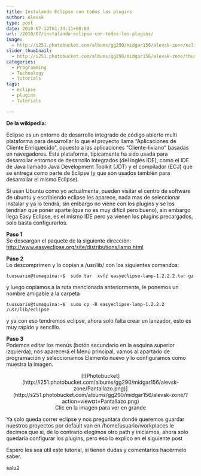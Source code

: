 ```yaml
---
title: Instalando Eclipse con todos los plugins
author: Alevsk
type: post
date: 2010-07-12T01:34:11+00:00
url: /2010/07/instalando-eclipse-con-todos-los-plugins/
image:
  - http://i251.photobucket.com/albums/gg290/midgar156/alevsk-zone/eclipse.jpg
slider_thumbnail:
  - http://i251.photobucket.com/albums/gg290/midgar156/alevsk-zone/thumb-eclipse.jpg
categories:
  - Programming
  - Technology
  - Tutorials
tags:
  - eclipse
  - plugins
  - Tutorials

---
```

**De la wikipedia:**

Eclipse es un entorno de desarrollo integrado de código abierto multi plataforma para desarrollar lo que el proyecto llama “Aplicaciones de Cliente Enriquecido", opuesto a las aplicaciones “Cliente-liviano" basadas en navegadores. Esta plataforma, típicamente ha sido usada para desarrollar entornos de desarrollo integrados (del inglés IDE), como el IDE de Java llamado Java Development Toolkit (JDT) y el compilador (ECJ) que se entrega como parte de Eclipse (y que son usados también para desarrollar el mismo Eclipse).

<!--more-->

Si usan Ubuntu como yo actualmente, pueden visitar el centro de software de ubuntu y escribiendo eclipse les aparece, nada mas de seleccionar instalar y ya lo tendrá, sin embargo no viene con los plugins y se los tendrían que poner aparte (que no es muy difícil pero bueno), sin embargo llega Easy Eclipse, es el mismo IDE pero ya vienen los plugins precargados, solo basta configurarlos.

**Paso 1**  
Se descargan el paquete de la siguiente dirección: http://www.easyeclipse.org/site/distributions/lamp.html

**Paso 2**  
Lo descomprimen y lo copian a /usr/lib/ con los siguientes comandos:

```Transact-SQL
tuusuario@tumaquina:~$  sudo tar  xvfz easyeclipse-lamp-1.2.2.2.tar.gz
```

y luego copiamos a la ruta mencionada anteriormente, le ponemos un nombre amigable a la carpeta

```Transact-SQL
tuusuario@tumaquina:~$  sudo cp -R easyeclipse-lamp-1.2.2.2 /usr/lib/eclipse
```

y ya con eso tendremos eclipse, ahora solo falta crear un lanzador, esto es muy rapido y sencillo.

**Paso 3**  
Podemos editar los menús (botón secundario en la esquina superior izquierda), nos aparecerá el Menú principal, vamos al apartado de programación y seleccionamos Elemento nuevo y lo configuramos como muestra la imagen.

<p style="text-align: center;">
[![Photobucket](http://i251.photobucket.com/albums/gg290/midgar156/alevsk-zone/Pantallazo.png)](http://s251.photobucket.com/albums/gg290/midgar156/alevsk-zone/?action=view¤t=Pantallazo.png)<br/> Clic en la imagen para ver en grande
</p>

Ya solo queda correr eclipse y nos preguntara donde queremos guardar nuestros proyectos por default van en /home/usuario/workplaces le decimos que si, de lo contrario elegimos otro path y iniciamos, ahora solo quedaría configurar los plugins, pero eso lo explico en el siguiente post

Espero les sea útil este tutorial, si tienen dudas y comentarios hacérmelo saber.

salu2